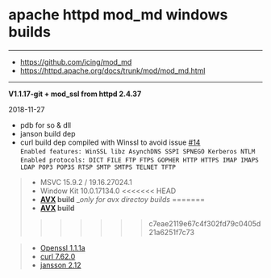 # apache httpd mod_md windows builds #

----
- https://github.com/icing/mod_md
- https://httpd.apache.org/docs/trunk/mod/mod_md.html  

----
**V1.1.17-git + mod_ssl from httpd 2.4.37**   

2018-11-27 
 - pdb for so & dll
 - janson build dep 
 - curl build dep compiled with Winssl to avoid issue [#14](https://github.com/icing/mod_md/issues/14)  
    ```Enabled features: WinSSL libz AsynchDNS SSPI SPNEGO Kerberos NTLM```  
    ```Enabled protocols: DICT FILE FTP FTPS GOPHER HTTP HTTPS IMAP IMAPS LDAP POP3 POP3S RTSP SMTP SMTPS TELNET TFTP```

> - MSVC 15.9.2 / 19.16.27024.1
> - Window Kit 10.0.17134.0
<<<<<<< HEAD
> - **[AVX](https://msdn.microsoft.com/fr-fr/library/jj620901.aspx) build** __only for _avx directoy builds__
=======
> - **[AVX](https://msdn.microsoft.com/fr-fr/library/jj620901.aspx) build**
>>>>>>> c7eae2119e67c4f302fd79c0405d21a6251f7c73
    
> - [Openssl 1.1.1a ](https://github.com/openssl/openssl/tree/OpenSSL_1_1_1a)  
> - [curl 7.62.0](https://github.com/curl/curl/tree/curl-7_62_0)  
> - [jansson 2.12 ](https://github.com/akheron/jansson/tree/v2.12)